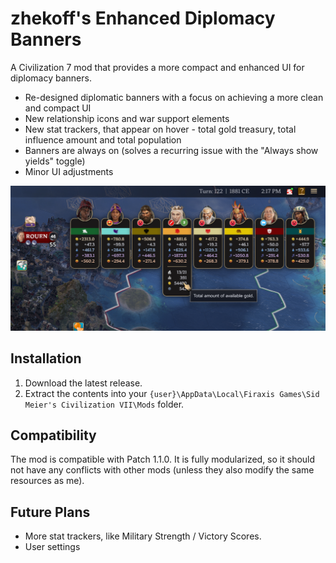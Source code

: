 # zhekoff's Enhanced Diplomacy Banners

A Civilization 7 mod that provides a more compact and enhanced UI for diplomacy banners.

* Re-designed diplomatic banners with a focus on achieving a more clean and compact UI
* New relationship icons and war support elements
* New stat trackers, that appear on hover - total gold treasury, total influence amount and total population
* Banners are always on (solves a recurring issue with the "Always show yields" toggle)
* Minor UI adjustments

![Enhanced Diplomacy Banners](img/enhanced_diplo_banners.png)

## Installation

1. Download the latest release.
2. Extract the contents into your `{user}\AppData\Local\Firaxis Games\Sid Meier's Civilization VII\Mods` folder.

## Compatibility

The mod is compatible with Patch 1.1.0. It is fully modularized, so it should not have any conflicts with other mods (unless they also modify the same resources as me).

## Future Plans

* More stat trackers, like Military Strength / Victory Scores.
* User settings
